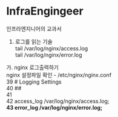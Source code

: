 # InfraEngingeer
인프라엔지니어의 교과서

1. 로그를 읽는 기술 <br>
  tail /var/log/nginx/access.log <br>
  tail /var/log/nginx/error.log <br>

  가. nginx 로그출력하기 <br>
    nginx 설정파일 확인 -  /etc/nginx/nginx.conf <br>
     39         # Logging Settings <br>
     40         ## <br>
     41     <br>
     42         access_log /var/log/nginx/access.log; <br>
    <b> 43         error_log /var/log/nginx/error.log; </b> <br>


